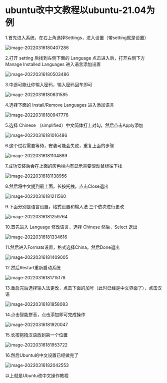 # ubuntu改中文教程以ubuntu-21.04为例

1.首先进入系统，在右上角选择Settings，进入设置（带setting就是设置）

![image-20220316180407286](https://yovinchen-1308133012.cos.ap-beijing.myqcloud.com/image-20220316180407286.png)

2.打开 setting 后找到左侧下面的 Language 点击进入后，打开右侧下方 Manage Installed Languages 进入语言添加设置

![image-20220316180503486](https://yovinchen-1308133012.cos.ap-beijing.myqcloud.com/image-20220316180503486.png)

3.中途可能让你输入密码，输入密码回车即可

![image-20220316180631585](https://yovinchen-1308133012.cos.ap-beijing.myqcloud.com/image-20220316180631585.png)

4.选择下面的 Install/Remove Languages 进入添加语言

![image-20220316180947776](https://yovinchen-1308133012.cos.ap-beijing.myqcloud.com/image-20220316180947776.png)

5.选择 Chinese （simplified）中文简体打上对勾，然后点击Apply添加

![image-20220316181016486](https://yovinchen-1308133012.cos.ap-beijing.myqcloud.com/image-20220316181016486.png)

6.这个过程需要等待，安装可能会失败，重复上面的步骤

![image-20220316181104889](https://yovinchen-1308133012.cos.ap-beijing.myqcloud.com/image-20220316181104889.png)

7.成功安装后会在上面的灰色栏内有显示需要滚动鼠标往下找

![image-20220316181138956](https://yovinchen-1308133012.cos.ap-beijing.myqcloud.com/image-20220316181138956.png)

8.然后将中文提到最上面，长按托拽，点击Close退出

![image-20220316181211560](https://yovinchen-1308133012.cos.ap-beijing.myqcloud.com/image-20220316181211560.png)

9.下面分别是语言设置，格式设置和输入法 三个依次进行更改

![image-20220316181259764](https://yovinchen-1308133012.cos.ap-beijing.myqcloud.com/image-20220316181259764.png)

10.首先进入 Language 修改语言，选择 Chinese 然后，Select 退出

![image-20220316181334616](https://yovinchen-1308133012.cos.ap-beijing.myqcloud.com/image-20220316181334616.png)

11.然后进入Formats设置，格式选择China，然后Done退出

![image-20220316181409005](https://yovinchen-1308133012.cos.ap-beijing.myqcloud.com/image-20220316181409005.png)

12.然后Restart重新启动系统

![image-20220316181715178](https://yovinchen-1308133012.cos.ap-beijing.myqcloud.com/image-20220316181715178.png)

13.重启完后选择输入法更改，点击下面的加号（此时已经是中文界面了），点击汉语

![image-20220316181858083](https://yovinchen-1308133012.cos.ap-beijing.myqcloud.com/image-20220316181858083.png)

14.点击智能拼音，点击添加即可完成操作

![image-20220316181920047](https://yovinchen-1308133012.cos.ap-beijing.myqcloud.com/image-20220316181920047.png)

15.长按拖拽汉语放到第一个位置

![image-20220316181953722](https://yovinchen-1308133012.cos.ap-beijing.myqcloud.com/image-20220316181953722.png)

16.然后Ubuntu的中文设置已经做完了

![image-20220316182042553](https://yovinchen-1308133012.cos.ap-beijing.myqcloud.com/image-20220316182042553.png)

以上就是Ubuntu改中文操作教程
